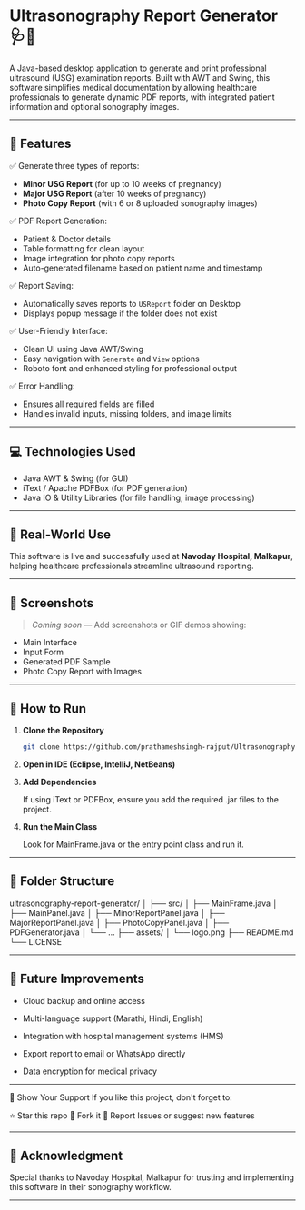 # Ultrasonography Report Generator 🩺📄

A Java-based desktop application to generate and print professional ultrasound (USG) examination reports. Built with AWT and Swing, this software simplifies medical documentation by allowing healthcare professionals to generate dynamic PDF reports, with integrated patient information and optional sonography images.

---

## 🔧 Features

✅ Generate three types of reports:
- **Minor USG Report** (for up to 10 weeks of pregnancy)  
- **Major USG Report** (after 10 weeks of pregnancy)  
- **Photo Copy Report** (with 6 or 8 uploaded sonography images)

✅ PDF Report Generation:
- Patient & Doctor details
- Table formatting for clean layout
- Image integration for photo copy reports
- Auto-generated filename based on patient name and timestamp

✅ Report Saving:
- Automatically saves reports to `USReport` folder on Desktop
- Displays popup message if the folder does not exist

✅ User-Friendly Interface:
- Clean UI using Java AWT/Swing
- Easy navigation with `Generate` and `View` options
- Roboto font and enhanced styling for professional output

✅ Error Handling:
- Ensures all required fields are filled
- Handles invalid inputs, missing folders, and image limits

---

## 💻 Technologies Used

- Java AWT & Swing (for GUI)
- iText / Apache PDFBox (for PDF generation)
- Java IO & Utility Libraries (for file handling, image processing)

---

## 🏥 Real-World Use

This software is live and successfully used at **Navoday Hospital, Malkapur**, helping healthcare professionals streamline ultrasound reporting.

---

## 📸 Screenshots

> *Coming soon* — Add screenshots or GIF demos showing:
- Main Interface
- Input Form
- Generated PDF Sample
- Photo Copy Report with Images

---

## 🚀 How to Run

1. **Clone the Repository**
   ```bash
   git clone https://github.com/prathameshsingh-rajput/Ultrasonography-Report-Generator.git
2. **Open in IDE (Eclipse, IntelliJ, NetBeans)**

3. **Add Dependencies**

   If using iText or PDFBox, ensure you add the required .jar files to the project.

5. **Run the Main Class**

   Look for MainFrame.java or the entry point class and run it.

---

## 📂 Folder Structure

ultrasonography-report-generator/
│
├── src/
│   ├── MainFrame.java
│   ├── MainPanel.java
│   ├── MinorReportPanel.java
│   ├── MajorReportPanel.java
│   ├── PhotoCopyPanel.java
│   ├── PDFGenerator.java
│   └── ...
├── assets/
│   └── logo.png
├── README.md
└── LICENSE

---

## 🔮 Future Improvements
- Cloud backup and online access

- Multi-language support (Marathi, Hindi, English)

- Integration with hospital management systems (HMS)

- Export report to email or WhatsApp directly

- Data encryption for medical privacy

---

🌟 Show Your Support
If you like this project, don't forget to:

⭐ Star this repo
🍴 Fork it
🐞 Report Issues or suggest new features

---

## 📌 Acknowledgment
Special thanks to Navoday Hospital, Malkapur for trusting and implementing this software in their sonography workflow.


---


